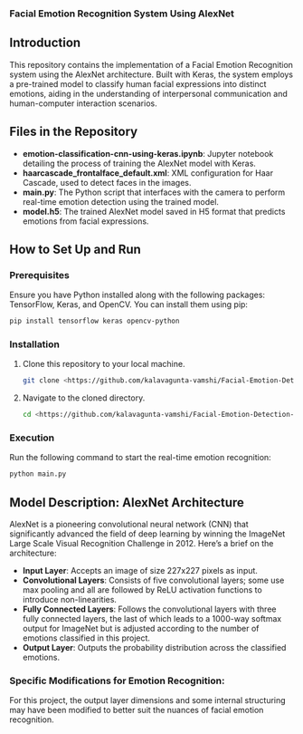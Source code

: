 ###  Facial Emotion Recognition System Using AlexNet

## Introduction
This repository contains the implementation of a Facial Emotion Recognition system using the AlexNet architecture. Built with Keras, the system employs a pre-trained model to classify human facial expressions into distinct emotions, aiding in the understanding of interpersonal communication and human-computer interaction scenarios.

## Files in the Repository

- **emotion-classification-cnn-using-keras.ipynb**: Jupyter notebook detailing the process of training the AlexNet model with Keras.
- **haarcascade_frontalface_default.xml**: XML configuration for Haar Cascade, used to detect faces in the images.
- **main.py**: The Python script that interfaces with the camera to perform real-time emotion detection using the trained model.
- **model.h5**: The trained AlexNet model saved in H5 format that predicts emotions from facial expressions.

## How to Set Up and Run

### Prerequisites
Ensure you have Python installed along with the following packages: TensorFlow, Keras, and OpenCV. You can install them using pip:
```bash
pip install tensorflow keras opencv-python
```

### Installation
1. Clone this repository to your local machine.
   ```bash
   git clone <https://github.com/kalavagunta-vamshi/Facial-Emotion-Detection-using-AlexNet-Architecture.git>
   ```

2. Navigate to the cloned directory.
   ```bash
   cd <https://github.com/kalavagunta-vamshi/Facial-Emotion-Detection-using-AlexNet-Architecture.git>
   ```

### Execution
Run the following command to start the real-time emotion recognition:
```bash
python main.py
```

## Model Description: AlexNet Architecture

AlexNet is a pioneering convolutional neural network (CNN) that significantly advanced the field of deep learning by winning the ImageNet Large Scale Visual Recognition Challenge in 2012. Here’s a brief on the architecture:

- **Input Layer**: Accepts an image of size 227x227 pixels as input.
- **Convolutional Layers**: Consists of five convolutional layers; some use max pooling and all are followed by ReLU activation functions to introduce non-linearities.
- **Fully Connected Layers**: Follows the convolutional layers with three fully connected layers, the last of which leads to a 1000-way softmax output for ImageNet but is adjusted according to the number of emotions classified in this project.
- **Output Layer**: Outputs the probability distribution across the classified emotions.

### Specific Modifications for Emotion Recognition:
For this project, the output layer dimensions and some internal structuring may have been modified to better suit the nuances of facial emotion recognition.




